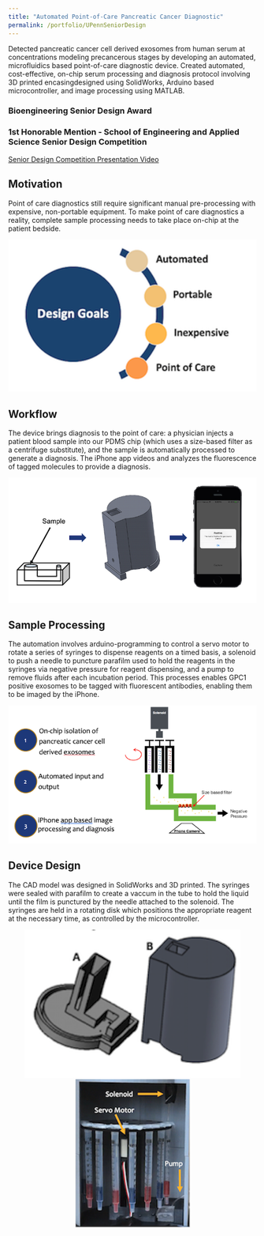 ```yaml
---
title: "Automated Point-of-Care Pancreatic Cancer Diagnostic"
permalink: /portfolio/UPennSeniorDesign
---
```


Detected pancreatic cancer cell derived exosomes from human serum at concentrations modeling precancerous stages by developing an automated, microfluidics based point-of-care diagnostic device. Created automated, cost-effective, on-chip serum processing and diagnosis protocol involving 3D printed encasingdesigned using SolidWorks, Arduino based microcontroller, and image processing using MATLAB.          

### Bioengineering Senior Design Award
### 1st Honorable Mention - School of Engineering and Applied Science Senior Design Competition
[Senior Design Competition Presentation Video](https://www.youtube.com/watch?v=NbAuyVjuLLE&t=1s)

## Motivation
Point of care diagnostics still require significant manual pre-processing with expensive, non-portable equipment. To make point of care diagnostics a reality, complete sample processing needs to take place on-chip at the patient bedside. 
<div align="center">
  <img src='/images/seniorDesign/goals.png'>
</div>

## Workflow
The device brings diagnosis to the point of care: a physician injects a patient blood sample into our PDMS chip (which uses a size-based filter as a centrifuge substitute), and the sample is automatically processed to generate a diagnosis. The iPhone app videos and analyzes the fluorescence of tagged molecules to provide a diagnosis.
<div align="center">
  <img src='/images/seniorDesign/workflow.png'>
</div>

## Sample Processing
The automation involves arduino-programming to control a servo motor to rotate a series of syringes to dispense reagents on a timed basis, a solenoid to push a needle to puncture parafilm used to hold the reagents in the syringes via negative pressure for reagent dispensing, and a pump to remove fluids after each incubation period. This processes enables GPC1 positive exosomes to be tagged with fluorescent antibodies, enabling them to be imaged by the iPhone. 
<div align="center">
  <img src='/images/seniorDesign/process.png'>
</div>

## Device Design
The CAD model was designed in SolidWorks and 3D printed. The syringes were sealed with parafilm to create a vaccum in the tube to hold the liquid until the film is punctured by the needle attached to the solenoid. The syringes are held in a rotating disk which positions the appropriate reagent at the necessary time, as controlled by the microcontroller. 
<div align="center">
  <img src='/images/seniorDesign/cadModel.png'>   <img src='/images/seniorDesign/inside.png'>
</div>
